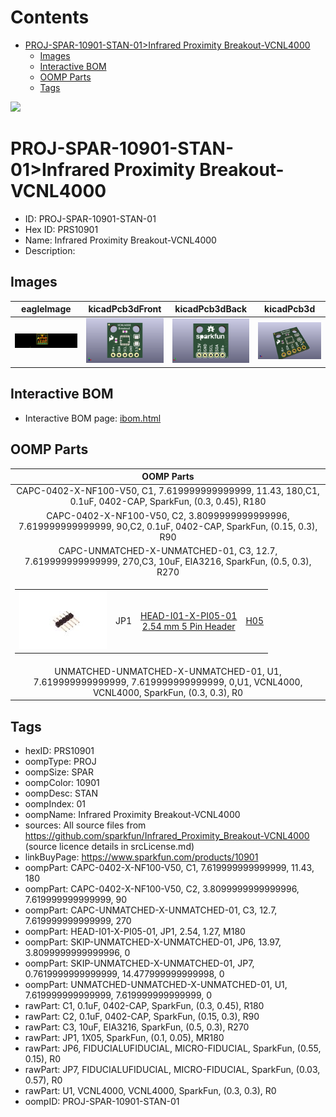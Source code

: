 



Contents
========

* [PROJ-SPAR-10901-STAN-01>Infrared Proximity Breakout-VCNL4000](#proj-spar-10901-stan-01infrared-proximity-breakout-vcnl4000)
	* [Images](#images)
	* [Interactive BOM](#interactive-bom)
	* [OOMP Parts](#oomp-parts)
	* [Tags](#tags)
  
![][im]
# PROJ-SPAR-10901-STAN-01>Infrared Proximity Breakout-VCNL4000

- ID: PROJ-SPAR-10901-STAN-01
- Hex ID: PRS10901
- Name: Infrared Proximity Breakout-VCNL4000
- Description: 

## Images
  
  

|eagleImage|kicadPcb3dFront|kicadPcb3dBack|kicadPcb3d|
| :---: | :---: | :---: | :---: |
|[![eagleImage](eagleImage_140.png)](eagleImage_600.png)|[![kicadPcb3dFront](kicadPcb3dFront_140.png)](kicadPcb3dFront_600.png)|[![kicadPcb3dBack](kicadPcb3dBack_140.png)](kicadPcb3dBack_600.png)|[![kicadPcb3d](kicadPcb3d_140.png)](kicadPcb3d_600.png)|

## Interactive BOM

- Interactive BOM page: [ibom.html](kicad/bom/ibom.html)

## OOMP Parts
  

|OOMP Parts|
| :---: |
|CAPC-0402-X-NF100-V50, C1, 7.619999999999999, 11.43, 180,C1, 0.1uF, 0402-CAP, SparkFun, (0.3, 0.45), R180|
|CAPC-0402-X-NF100-V50, C2, 3.8099999999999996, 7.619999999999999, 90,C2, 0.1uF, 0402-CAP, SparkFun, (0.15, 0.3), R90|
|CAPC-UNMATCHED-X-UNMATCHED-01, C3, 12.7, 7.619999999999999, 270,C3, 10uF, EIA3216, SparkFun, (0.5, 0.3), R270|
|<table><tr><td>![HEAD-I01-X-PI05-01](https://raw.githubusercontent.com/oomlout/oomlout_OOMP_parts/main/HEAD-I01-X-PI05-01/image_140.jpg)</td><td> JP1</td><td>[HEAD-I01-X-PI05-01<br>2.54 mm 5 Pin Header](https://github.com/oomlout/oomlout_OOMP_parts/tree/main/HEAD-I01-X-PI05-01/)</td><td>[H05](https://github.com/oomlout/oomlout_OOMP_parts/tree/main/HEAD-I01-X-PI05-01/)</td></tr></table>|
|UNMATCHED-UNMATCHED-X-UNMATCHED-01, U1, 7.619999999999999, 7.619999999999999, 0,U1, VCNL4000, VCNL4000, SparkFun, (0.3, 0.3), R0|

## Tags

- hexID: PRS10901
- oompType: PROJ
- oompSize: SPAR
- oompColor: 10901
- oompDesc: STAN
- oompIndex: 01
- oompName: Infrared Proximity Breakout-VCNL4000
- sources: All source files from https://github.com/sparkfun/Infrared_Proximity_Breakout-VCNL4000 (source licence details in srcLicense.md)
- linkBuyPage: https://www.sparkfun.com/products/10901
- oompPart: CAPC-0402-X-NF100-V50, C1, 7.619999999999999, 11.43, 180
- oompPart: CAPC-0402-X-NF100-V50, C2, 3.8099999999999996, 7.619999999999999, 90
- oompPart: CAPC-UNMATCHED-X-UNMATCHED-01, C3, 12.7, 7.619999999999999, 270
- oompPart: HEAD-I01-X-PI05-01, JP1, 2.54, 1.27, M180
- oompPart: SKIP-UNMATCHED-X-UNMATCHED-01, JP6, 13.97, 3.8099999999999996, 0
- oompPart: SKIP-UNMATCHED-X-UNMATCHED-01, JP7, 0.7619999999999999, 14.477999999999998, 0
- oompPart: UNMATCHED-UNMATCHED-X-UNMATCHED-01, U1, 7.619999999999999, 7.619999999999999, 0
- rawPart: C1, 0.1uF, 0402-CAP, SparkFun, (0.3, 0.45), R180
- rawPart: C2, 0.1uF, 0402-CAP, SparkFun, (0.15, 0.3), R90
- rawPart: C3, 10uF, EIA3216, SparkFun, (0.5, 0.3), R270
- rawPart: JP1, 1X05, SparkFun, (0.1, 0.05), MR180
- rawPart: JP6, FIDUCIALUFIDUCIAL, MICRO-FIDUCIAL, SparkFun, (0.55, 0.15), R0
- rawPart: JP7, FIDUCIALUFIDUCIAL, MICRO-FIDUCIAL, SparkFun, (0.03, 0.57), R0
- rawPart: U1, VCNL4000, VCNL4000, SparkFun, (0.3, 0.3), R0
- oompID: PROJ-SPAR-10901-STAN-01



[im]: kicadPcb3d_450.png
